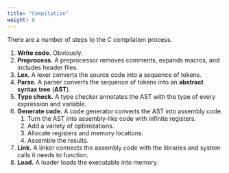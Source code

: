 ```yaml
---
title: "Compilation"
weight: 8
---
```


There are a number of steps to the C compilation process.

1. **Write code.** Obviously.
2. **Preprocess.** A preprocessor removes comments, expands macros, and includes header files.
3. **Lex.** A lexer converts the source code into a sequence of tokens.
4. **Parse.** A parser converts the sequence of tokens into an **abstract syntax tree** (**AST**).
5. **Type check.** A type checker annotates the AST with the type of every expression and variable.
6. **Generate code.** A code generator converts the AST into assembly code.
   1. Turn the AST into assembly-like code with infinite registers.
   2. Add a variety of optimizations.
   3. Allocate registers and memory locations.
   4. Assemble the results.
7. **Link.** A linker connects the assembly code with the libraries and system calls it needs to function.
8. **Load.** A loader loads the executable into memory.
